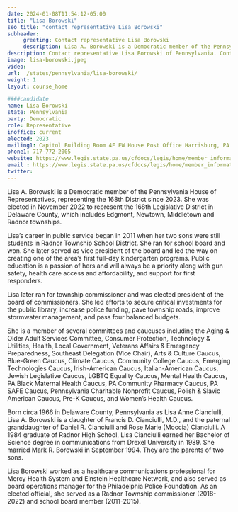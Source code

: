 ```yaml
---
date: 2024-01-08T11:54:12-05:00
title: "Lisa Borowski"
seo_title: "contact representative Lisa Borowski"
subheader:
     greeting: Contact representative Lisa Borowski
     description: Lisa A. Borowski is a Democratic member of the Pennsylvania House of Representatives, representing the 168th District since 2023. She was elected in November 2022 to represent the 168th Legislative District in Delaware County, which includes Edgmont, Newtown, Middletown and Radnor townships.
description: Contact representative Lisa Borowski of Pennsylvania. Contact information for Lisa Borowski includes email address, phone number, and mailing address.
image: lisa-borowski.jpeg
video:
url:  /states/pennsylvania/lisa-borowski/
weight: 1
layout: course_home

####candidate
name: Lisa Borowski
state: Pennsylvania
party: Democratic
role: Representative
inoffice: current
elected: 2023
mailing1: Capitol Building Room 4F EW House Post Office Harrisburg, PA 17120
phone1: 717-772-2005
website: https://www.legis.state.pa.us/cfdocs/legis/home/member_information/House_bio.cfm?id=1977/
email : https://www.legis.state.pa.us/cfdocs/legis/home/member_information/House_bio.cfm?id=1977/
twitter:  
---
```


Lisa A. Borowski is a Democratic member of the Pennsylvania House of Representatives, representing the 168th District since 2023. She was elected in November 2022 to represent the 168th Legislative District in Delaware County, which includes Edgmont, Newtown, Middletown and Radnor townships.

Lisa’s career in public service began in 2011 when her two sons were still students in Radnor Township School District. She ran for school board and won. She later served as vice president of the board and led the way on creating one of the area’s first full-day kindergarten programs. Public education is a passion of hers and will always be a priority along with gun safety, health care access and affordability, and support for first responders.

Lisa later ran for township commissioner and was elected president of the board of commissioners. She led efforts to secure critical investments for the public library, increase police funding, pave township roads, improve stormwater management, and pass four balanced budgets.

She is a member of several committees and caucuses including the Aging & Older Adult Services Committee, Consumer Protection, Technology & Utilities, Health, Local Government, Veterans Affairs & Emergency Preparedness, Southeast Delegation (Vice Chair), Arts & Culture Caucus, Blue-Green Caucus, Climate Caucus, Community College Caucus, Emerging Technologies Caucus, Irish-American Caucus, Italian-American Caucus, Jewish Legislative Caucus, LGBTQ Equality Caucus, Mental Health Caucus, PA Black Maternal Health Caucus, PA Community Pharmacy Caucus, PA SAFE Caucus, Pennsylvania Charitable Nonprofit Caucus, Polish & Slavic American Caucus, Pre-K Caucus, and Women’s Health Caucus.

Born circa 1966 in Delaware County, Pennsylvania as Lisa Anne Cianciulli, Lisa A. Borowski is a daughter of Francis D. Cianciulli, M.D., and the paternal granddaughter of Daniel R. Cianciulli and Rose Marie (Moccia) Cianciulli. A 1984 graduate of Radnor High School, Lisa Cianciulli earned her Bachelor of Science degree in communications from Drexel University in 1989. She married Mark R. Borowski in September 1994. They are the parents of two sons.

Lisa Borowski worked as a healthcare communications professional for Mercy Health System and Einstein Healthcare Network, and also served as board operations manager for the Philadelphia Police Foundation. As an elected official, she served as a Radnor Township commissioner (2018-2022) and school board member (2011-2015).
